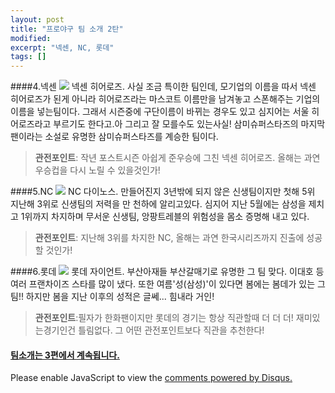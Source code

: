 ```yaml
---
layout: post
title: "프로야구 팀 소개 2탄" 
modified:
excerpt: "넥센, NC, 롯데"
tags: []
---
```

####4.넥센
![](//upload.namu.wiki/upload/nexen_heros.png)
넥센 히어로즈. 사실 조금 특이한 팀인데, 모기업의 이름을 따서 넥센 히어로즈가 된게 아니라 히어로즈라는 마스코트 이름만을 남겨놓고 스폰해주는 기업의 이름을 넣는팀이다. 그래서 시즌중에 구단이름이 바뀌는 경우도 있고 심지어는 서울 히어로즈라고 부르기도 한다고.아 그리고 잘 모를수도 있는사실! 삼미슈퍼스타즈의 마지막 팬이라는 소설로 유명한 삼미슈퍼스타즈를 계승한 팀이다.

>**관전포인트**: 작년 포스트시즌 아쉽게 준우승에 그친 넥센 히어로즈. 올해는 과연 우승컵을 다시 노릴 수 있을것인가!


####5.NC
![](//upload.namu.wiki/upload/nc_dinos.png)
NC 다이노스. 만들어진지 3년밖에 되지 않은 신생팀이지만 첫해 5위 지난해 3위로 신생팀의 저력을 만 천하에 알리고있다. 심지어 지난 5월에는 삼성을 제치고 1위까지 차지하며 무서운 신생팀, 앙팡트레블의 위험성을 몸소 증명해 내고 있다. 

>**관전포인트**: 지난해 3위를 차지한 NC, 올해는 과연 한국시리즈까지 진출에 성공할 것인가!


####6.롯데
![](//upload.namu.wiki/upload/lotte_giants.png)
롯데 자이언트. 부산아재들 부산갈매기로 유명한 그 팀 맞다. 이대호 등 여러 프랜차이즈 스타를 많이 냈다. 또한 여름'성(삼성)'이 있다면 봄에는 봄데가 있는 그팀!! 하지만 봄을 지난 이후의 성적은 글쎄... 힘내라 거인!

>**관전포인트**:필자가 한화팬이지만 롯데의 경기는 항상 직관할때 더 더 더! 재미있는경기인건 틀림없다. 그 어떤 관전포인트보다 직관을 추천한다!


#### <a href="/utuutu.github.io/team3"> 팀소개는 3편에서 계속됩니다. </a>


<div id="disqus_thread"></div>
<script type="text/javascript">
    /* * * CONFIGURATION VARIABLES * * */
    var disqus_shortname = 'utuutu';
    
    /* * * DON'T EDIT BELOW THIS LINE * * */
    (function() {
        var dsq = document.createElement('script'); dsq.type = 'text/javascript'; dsq.async = true;
        dsq.src = '//' + disqus_shortname + '.disqus.com/embed.js';
        (document.getElementsByTagName('head')[0] || document.getElementsByTagName('body')[0]).appendChild(dsq);
    })();
</script>
<noscript>Please enable JavaScript to view the <a href="https://disqus.com/?ref_noscript" rel="nofollow">comments powered by Disqus.</a></noscript>



